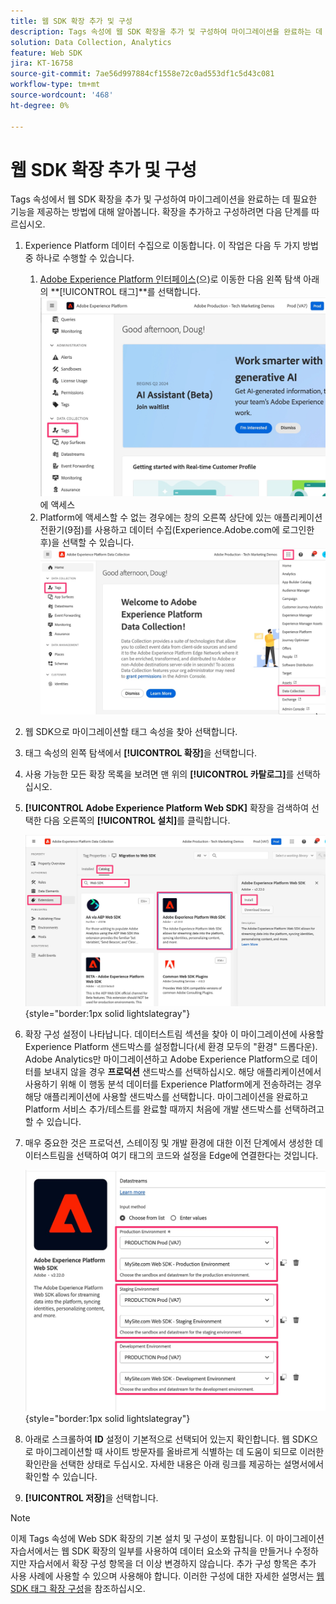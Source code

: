 ```yaml
---
title: 웹 SDK 확장 추가 및 구성
description: Tags 속성에 웹 SDK 확장을 추가 및 구성하여 마이그레이션을 완료하는 데 필요한 기능을 제공하는 방법에 대해 알아봅니다.
solution: Data Collection, Analytics
feature: Web SDK
jira: KT-16758
source-git-commit: 7ae56d997884cf1558e72c0ad553df1c5d43c081
workflow-type: tm+mt
source-wordcount: '468'
ht-degree: 0%

---
```



# 웹 SDK 확장 추가 및 구성

Tags 속성에서 웹 SDK 확장을 추가 및 구성하여 마이그레이션을 완료하는 데 필요한 기능을 제공하는 방법에 대해 알아봅니다.
확장을 추가하고 구성하려면 다음 단계를 따르십시오.

1. Experience Platform 데이터 수집으로 이동합니다. 이 작업은 다음 두 가지 방법 중 하나로 수행할 수 있습니다.
   1. [Adobe Experience Platform 인터페이스](https://platform.adobe.com/)(으)로 이동한 다음 왼쪽 탐색 아래의 **[!UICONTROL 태그]**를 선택합니다.
      ![태그 1](assets/access-tags-1.jpg)에 액세스
   1. Platform에 액세스할 수 없는 경우에는 창의 오른쪽 상단에 있는 애플리케이션 전환기(9점)를 사용하고 데이터 수집(Experience.Adobe.com에 로그인한 후)을 선택할 수 있습니다.
      ![액세스 태그 2](assets/access-tags-2.jpg)
1. 웹 SDK으로 마이그레이션할 태그 속성을 찾아 선택합니다.
1. 태그 속성의 왼쪽 탐색에서 **[!UICONTROL 확장]**&#x200B;을 선택합니다.
1. 사용 가능한 모든 확장 목록을 보려면 맨 위의 **[!UICONTROL 카탈로그]**&#x200B;를 선택하십시오.
1. **[!UICONTROL Adobe Experience Platform Web SDK]** 확장을 검색하여 선택한 다음 오른쪽의 **[!UICONTROL 설치]**&#x200B;를 클릭합니다.

   ![웹 SDK 확장 찾기](assets/find-the-websdk-extension.jpg){style="border:1px solid lightslategray"}

1. 확장 구성 설정이 나타납니다. 데이터스트림 섹션을 찾아 이 마이그레이션에 사용할 Experience Platform 샌드박스를 설정합니다(세 환경 모두의 &quot;환경&quot; 드롭다운). Adobe Analytics만 마이그레이션하고 Adobe Experience Platform으로 데이터를 보내지 않을 경우 **프로덕션** 샌드박스를 선택하십시오. 해당 애플리케이션에서 사용하기 위해 이 행동 분석 데이터를 Experience Platform에게 전송하려는 경우 해당 애플리케이션에 사용할 샌드박스를 선택합니다. 마이그레이션을 완료하고 Platform 서비스 추가/테스트를 완료할 때까지 처음에 개발 샌드박스를 선택하려고 할 수 있습니다.
1. 매우 중요한 것은 프로덕션, 스테이징 및 개발 환경에 대한 이전 단계에서 생성한 데이터스트림을 선택하여 여기 태그의 코드와 설정을 Edge에 연결한다는 것입니다.

   ![데이터 스트림 선택](assets/choose-datastreams.jpg){style="border:1px solid lightslategray"}

1. 아래로 스크롤하여 **ID** 설정이 기본적으로 선택되어 있는지 확인합니다. 웹 SDK으로 마이그레이션할 때 사이트 방문자를 올바르게 식별하는 데 도움이 되므로 이러한 확인란을 선택한 상태로 두십시오. 자세한 내용은 아래 링크를 제공하는 설명서에서 확인할 수 있습니다.

1. **[!UICONTROL 저장]**&#x200B;을 선택합니다.

>[!NOTE]
>
>이제 Tags 속성에 Web SDK 확장의 기본 설치 및 구성이 포함됩니다. 이 마이그레이션 자습서에서는 웹 SDK 확장의 일부를 사용하여 데이터 요소와 규칙을 만들거나 수정하지만 자습서에서 확장 구성 항목을 더 이상 변경하지 않습니다. 추가 구성 항목은 추가 사용 사례에 사용할 수 있으며 사용해야 합니다. 이러한 구성에 대한 자세한 설명서는 [웹 SDK 태그 확장 구성](https://experienceleague.adobe.com/en/docs/experience-platform/tags/extensions/client/web-sdk/web-sdk-extension-configuration)을 참조하십시오.
